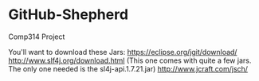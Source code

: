 # GitHub-Shepherd
Comp314 Project

You'll want to download these Jars:
https://eclipse.org/jgit/download/
http://www.slf4j.org/download.html    (This one comes with quite a few jars. The only one needed is the sl4j-api.1.7.21.jar)
http://www.jcraft.com/jsch/
